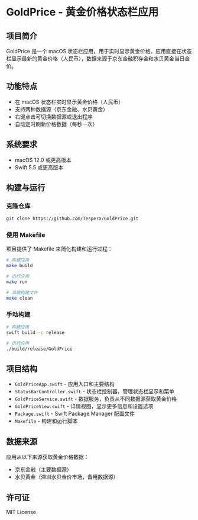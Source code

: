# GoldPrice - 黄金价格状态栏应用

## 项目简介

GoldPrice 是一个 macOS 状态栏应用，用于实时显示黄金价格。应用直接在状态栏显示最新的黄金价格（人民币），数据来源于京东金融积存金和水贝黄金当日金价。

## 功能特点

- 在 macOS 状态栏实时显示黄金价格（人民币）
- 支持两种数据源（京东金融、水贝黄金）
- 右键点击可切换数据源或退出程序
- 自动定时刷新价格数据（每秒一次）

## 系统要求

- macOS 12.0 或更高版本
- Swift 5.5 或更高版本

## 构建与运行

### 克隆仓库
```bash
git clone https://github.com/Tespera/GoldPrice.git
```

### 使用 Makefile

项目提供了 Makefile 来简化构建和运行过程：

```bash
# 构建应用
make build

# 运行应用
make run

# 清理构建文件
make clean
```

### 手动构建

```bash
# 构建应用
swift build -c release

# 运行应用
./build/release/GoldPrice
```

## 项目结构

- `GoldPriceApp.swift` - 应用入口和主要结构
- `StatusBarController.swift` - 状态栏控制器，管理状态栏显示和菜单
- `GoldPriceService.swift` - 数据服务，负责从不同数据源获取黄金价格
- `GoldPriceView.swift` - 详情视图，显示更多信息和设置选项
- `Package.swift` - Swift Package Manager 配置文件
- `Makefile` - 构建和运行脚本

## 数据来源

应用从以下来源获取黄金价格数据：

- 京东金融（主要数据源）
- 水贝黄金（深圳水贝金价市场，备用数据源）

## 许可证

MIT License
